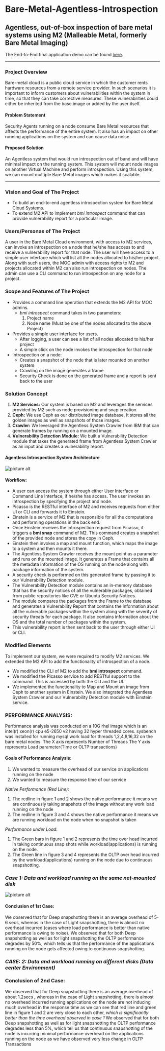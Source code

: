 # Bare-Metal-Agentless-Introspection
## Agentless, out-of-box inspection of bare metal systems using M2 (Malleable Metal, formerly Bare Metal Imaging)

The End-to-End final application demo can be found [here](https://www.youtube.com/watch?v=IRjz0__lJ2c).

** **

### Project Overview
Bare-metal cloud is a public cloud service in which the customer rents hardware resources from a remote service provider. In such scenarios it is important to inform customers about vulnerabilities within the system in time, so that they can take corrective measures. These vulnerabilities could either be inherited from the base image or added by the user itself.

#### Problem Statement
Security Agents running on a node consume Bare Metal resources that affects the performance of the entire system. It also has an impact on other running applications on the system and can cause data noise. 
#### Proposed Solution
An Agentless system that would run introspection out of band and will have minimal impact on the running system. This system will mount node images on another Virtual Machine and perform introspection. Using this system, we can mount multiple Bare Metal images which makes it scalable. 
** **
### Vision and Goal of The Project
* To build an end-to-end agentless introspection system for Bare Metal Cloud Systems.
* To extend M2 API to implement _bmi introspect_ command that can provide vulnerability report for a particular image.

### Users/Personas of The Project
A user in the Bare Metal Cloud environment, with access to M2 services, can invoke an introspection on a node that he/she has access to and receive a vulnerability report for that node. The user will have access to a simple user interface which will list all the nodes allocated to his/her project. Along with such users, the MOC admin with access rights to M2 and projects allocated within M2 can also run introspection on nodes. The admin can use a CLI command to run introspection on any node for a project.

### Scope and Features of The Project
* Provides a command line operation that extends the M2 API for MOC admins.
  * _bmi introspect_ command takes in two parameters:
    1. Project name
    2. Node name (Must be one of the nodes allocated to the above Project)
* Provides a simple user interface for users.
  * After logging, a user can see a list of all nodes allocated to his/her project
  * A simple click on the node invokes the introspection for that node
* Introspection on a node:
  * Creates a snapshot of the node that is later mounted on another system
  * Crawling on the image generates a frame
  * Security Check is done on the generated frame and a report is sent back to the user

### Solution Concept

1. __M2 Services:__ Our system is based on M2 and leverages the services provided by M2 such as node provisioning and snap creation.
2. __Ceph:__ We use Ceph as our distributed image database. It stores all the golden images as well as snapshots of those images.
3. __Crawler:__ We leveraged the Agentless System Crawler from IBM that can generate frames by running on a mounted image.
4. __Vulnerability Detection Module:__ We built a Vulnerability Detection module that takes the generated frame from Agentless System Crawler as an input and creates a vulnerability report.

#### Agentless Introspection System Architecture
![picture alt](https://github.com/BU-NU-CLOUD-SP18/Bare-Metal-Agentless-Introspection/blob/master/Architecture_Agentless.jpg "Title is optional")

#### Workflow:
* A user can access the system through either User Interface or Command Line Interface, if he/she has access. The user invokes an introspection by specifying the project and node.
* Picasso is the RESTful interface of M2 and receives requests from either UI or CLI and forwards it to Einstein.
* Einstein is a service of M2 that is responsible for all the computations and performing operations in the back end.
* Once Einstein receives the introspection request from Picasso, it triggers a __bmi snap__ command of M2. This command creates a snapshot of the provided node and stores the copy in Ceph.
* Einstein then invokes a map and mount function, which maps the image to a system and then mounts it there.
* The Agentless System Crawler receives the mount point as a parameter and runs on the mounted image. It generates a Frame that contains all the metadata information of the OS running on the node along with package information of the system.
* A security check is performed on this generated frame by passing it to our Vulnerability Detection module. 
* The Vulnerability Detection module contains an in-memory database that has the security notices of all the vulnerable packages, obtained from public repositories like CVE or Ubuntu Security Notices. 
* The module compares the packages from the Frame to the database and generates a Vulnerability Report that contains the information about all the vulnerable packages within the system along with the severity of security threats for each package. It also contains information about the OS and the total number of packages within the system.
* This vulnerability report is then sent back to the user through either UI or CLI.

### Modified Elements

To implement our system, we were required to modify M2 services. We extended the M2 API to add the functionality of introspection of a node. 
  * We modified the CLI of M2 to add the __bmi introspect__ command.
  * We modified the Picasso service to add RESTful support to the command. This is accessed by both the CLI and the UI.
  * We implemented the functionality to Map and Mount an image from Ceph to another system in Einstein. We also integrated the Agentless System Crawler and our Vulnerability Detection module with Einstein service.

### PERFORMANCE ANALYSIS:

Performance analysis was conducted on a 10G rhel image which is an intel(r) xeon(r) cpu e5-2650 v2 having 32 hyper threaded cores. 
sysbench was installed for running mysql work load for threads 1,2,4,8,16,32 on the bare metal nodes. 
The X axis represents Number of Threads 
The Y axis represents Load parameter(Time or OLTP transactions)
 
#### Goals of Performance Analysis:
1. We wanted to measure the overhead of our service on applications running on the node
2. We wanted to measure the response time of our service

*_Native Performance (Red Line)_*:
1. The redline in figure 1 and 2 shows the native performance it means we are continuously taking snapshots of the image without any work load running on the node
2. The redline in figure 3 and 4 shows the native performance it means we are running workload on the node when no snapshot is taken

*_Performance under Load_*:
1. The Green bars in figure 1 and 2 represents the time over head incurred in taking continuous snap shots while workload(applications) is running on the node.
2. The Green line in figure 3 and 4 represents the OLTP over head incurred by the workload(applications) running on the node due to continuous snapshotting. 

### *Case 1: Data and workload running on the same net-mounted disk*

![picture alt](https://github.com/BU-NU-CLOUD-SP18/Bare-Metal-Agentless-Introspection/blob/master/imp1.png "Title is optional")

#### Conclusion of 1st Case:
We observed that for Deep snapshotting there is an average overhead of 5-6 secs, whereas in the case of Light snapshotting, there is almost no overhead incurred (cases where load performance is better than native performance is owing to noise).
We observed that for both Deep snapshotting as well as for light snapshotting the OLTP performance degrades by 50%, which tells us that the performance of the applications running on the node gets affected owing to continuous snapshotting. 

### *CASE: 2: Data and workload running on different disks (Data center Environment)*

 
### Conclusion of 2nd  Case:
We observed that for Deep snapshotting there is an average overhead of about 1.2secs , whereas in the case of Light snapshotting, there is almost no overhead incurred running applications on the node are not inducing much overhead in the response time as we can see that red line and green line in figure 1 and 2 are very close to each other, *which is significantly better than the time overhead observed in case 1*
We observed that for both Deep snapshotting as well as for light snapshotting the OLTP performance degrades less than 5%, which tell us that continuous snapshotting of the node is incurring minimal performance overhead on the applications running on the node as we have observed very less change in OLTP Transactions

